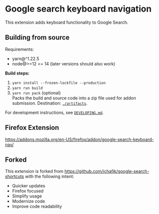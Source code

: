 # Google search keyboard navigation
This extension adds keyboard functionality to Google Search.

## Building from source

Requirements:
 - yarn@^1.22.5 
 - node@>=12 <= 14 (later versions should also work)

**Build steps:**  

1. `yarn install --frozen-lockfile --production`
1. `yarn run build`
1. `yarn run pack` (optional)  
   Packs the build and source code into a zip file used for addon submission. Destination: [`./artifacts`](./artifacts).

For development instructions, see [`DEVELOPING.md`](./DEVELOPING.md).

## Firefox Extension
<https://addons.mozilla.org/en-US/firefox/addon/google-search-keyboard-nav/>

## Forked
This extension is forked from <https://github.com/jchafik/google-search-shortcuts> with the following intent:
- Quicker updates
- Firefox focused
- Simplify usage
- Modernize code
- Improve code readability
